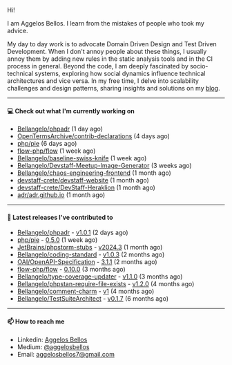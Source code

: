 Hi!

I am Aggelos Bellos. I learn from the mistakes of people who took my advice.

My day to day work is to advocate Domain Driven Design and Test Driven Development. When I don't annoy people about these things, I usually annoy them by adding new rules in the static analysis tools and in the CI process in general.
Beyond the code, I am deeply fascinated by socio-technical systems, exploring how social dynamics influence technical architectures and vice versa.
In my free time, I delve into scalability challenges and design patterns, sharing insights and solutions on my [blog](https://medium.com/@aggelosbellos).

---

#### 💻 Check out what I'm currently working on

- [Bellangelo/phpadr](https://github.com/Bellangelo/phpadr) (1 day ago)
- [OpenTermsArchive/contrib-declarations](https://github.com/OpenTermsArchive/contrib-declarations) (4 days ago)
- [php/pie](https://github.com/php/pie) (6 days ago)
- [flow-php/flow](https://github.com/flow-php/flow) (1 week ago)
- [Bellangelo/baseline-swiss-knife](https://github.com/Bellangelo/baseline-swiss-knife) (1 week ago)
- [Bellangelo/Devstaff-Meetup-Image-Generator](https://github.com/Bellangelo/Devstaff-Meetup-Image-Generator) (3 weeks ago)
- [Bellangelo/chaos-engineering-frontend](https://github.com/Bellangelo/chaos-engineering-frontend) (1 month ago)
- [devstaff-crete/devstaff-website](https://github.com/devstaff-crete/devstaff-website) (1 month ago)
- [devstaff-crete/DevStaff-Heraklion](https://github.com/devstaff-crete/DevStaff-Heraklion) (1 month ago)
- [adr/adr.github.io](https://github.com/adr/adr.github.io) (1 month ago)

---

#### 🔭 Latest releases I've contributed to

- [Bellangelo/phpadr](https://github.com/Bellangelo/phpadr) - [v1.0.1](https://github.com/Bellangelo/phpadr/releases/tag/v1.0.1) (2 days ago)
- [php/pie](https://github.com/php/pie) - [0.5.0](https://github.com/php/pie/releases/tag/0.5.0) (1 week ago)
- [JetBrains/phpstorm-stubs](https://github.com/JetBrains/phpstorm-stubs) - [v2024.3](https://github.com/JetBrains/phpstorm-stubs/releases/tag/v2024.3) (1 month ago)
- [Bellangelo/coding-standard](https://github.com/Bellangelo/coding-standard) - [v1.0.3](https://github.com/Bellangelo/coding-standard/releases/tag/v1.0.3) (2 months ago)
- [OAI/OpenAPI-Specification](https://github.com/OAI/OpenAPI-Specification) - [3.1.1](https://github.com/OAI/OpenAPI-Specification/releases/tag/3.1.1) (2 months ago)
- [flow-php/flow](https://github.com/flow-php/flow) - [0.10.0](https://github.com/flow-php/flow/releases/tag/0.10.0) (3 months ago)
- [Bellangelo/type-coverage-updater](https://github.com/Bellangelo/type-coverage-updater) - [v1.1.0](https://github.com/Bellangelo/type-coverage-updater/releases/tag/v1.1.0) (3 months ago)
- [Bellangelo/phpstan-require-file-exists](https://github.com/Bellangelo/phpstan-require-file-exists) - [v1.2.0](https://github.com/Bellangelo/phpstan-require-file-exists/releases/tag/v1.2.0) (4 months ago)
- [Bellangelo/comment-charm](https://github.com/Bellangelo/comment-charm) - [v1](https://github.com/Bellangelo/comment-charm/releases/tag/v1) (4 months ago)
- [Bellangelo/TestSuiteArchitect](https://github.com/Bellangelo/TestSuiteArchitect) - [v0.1.7](https://github.com/Bellangelo/TestSuiteArchitect/releases/tag/v0.1.7) (6 months ago)

---

#### 📫 How to reach me

- Linkedin: [Aggelos Bellos](https://www.linkedin.com/in/aggelos-bellos/)
- Medium: [@aggelosbellos](https://medium.com/@aggelosbellos)
- Email: [aggelosbellos7@gmail.com](mailto:aggelosbellos7@gmail.com)